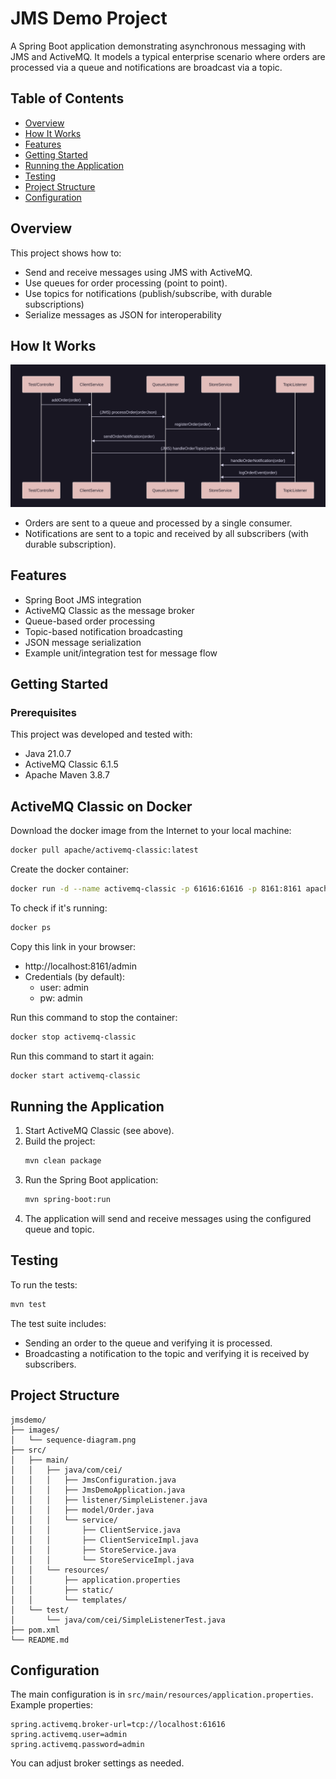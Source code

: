 # JMS Demo Project
A Spring Boot application demonstrating asynchronous messaging with JMS and ActiveMQ.
It models a typical enterprise scenario where orders are processed via a queue and notifications are broadcast via a topic.

## Table of Contents
- [Overview](#overview)
- [How It Works](#how-it-works)
- [Features](#features)
- [Getting Started](#getting-started)
- [Running the Application](#running-the-application)
- [Testing](#testing)
- [Project Structure](#project-structure)
- [Configuration](#configuration)

## Overview

This project shows how to:
- Send and receive messages using JMS with ActiveMQ.
- Use queues for order processing (point to point).
- Use topics for notifications (publish/subscribe, with durable subscriptions)
- Serialize messages as JSON for interoperability

## How It Works

![](images/sequence-diagram.png)

- Orders are sent to a queue and processed by a single consumer.
- Notifications are sent to a topic and received by all subscribers (with durable subscription).

## Features

- Spring Boot JMS integration
- ActiveMQ Classic as the message broker
- Queue-based order processing
- Topic-based notification broadcasting
- JSON message serialization
- Example unit/integration test for message flow

## Getting Started
### Prerequisites

This project was developed and tested with:

- Java 21.0.7
- ActiveMQ Classic 6.1.5
- Apache Maven 3.8.7

## ActiveMQ Classic on Docker

Download the docker image from the Internet to your local machine:

```bash
docker pull apache/activemq-classic:latest
```

Create the docker container:

```bash
docker run -d --name activemq-classic -p 61616:61616 -p 8161:8161 apache/activemq-classic:latest
```

To check if it's running:

```bash
docker ps
```

Copy this link in your browser:
- http://localhost:8161/admin
- Credentials (by default):
  - user: admin
  - pw:   admin

Run this command to stop the container:

```bash
docker stop activemq-classic
```

Run this command to start it again:

```bash
docker start activemq-classic
```

## Running the Application

1. Start ActiveMQ Classic (see above).
2. Build the project:
   ```bash
   mvn clean package
   ```
3. Run the Spring Boot application:
   ```bash
   mvn spring-boot:run
   ```
4. The application will send and receive messages using the configured queue and topic.

## Testing

To run the tests:

```bash
mvn test
```

The test suite includes:
- Sending an order to the queue and verifying it is processed.
- Broadcasting a notification to the topic and verifying it is received by subscribers.

## Project Structure

```
jmsdemo/
├── images/
│   └── sequence-diagram.png
├── src/
│   ├── main/
│   │   ├── java/com/cei/
│   │   │   ├── JmsConfiguration.java
│   │   │   ├── JmsDemoApplication.java
│   │   │   ├── listener/SimpleListener.java
│   │   │   ├── model/Order.java
│   │   │   └── service/
│   │   │       ├── ClientService.java
│   │   │       ├── ClientServiceImpl.java
│   │   │       ├── StoreService.java
│   │   │       └── StoreServiceImpl.java
│   │   └── resources/
│   │       ├── application.properties
│   │       ├── static/
│   │       └── templates/
│   └── test/
│       └── java/com/cei/SimpleListenerTest.java
├── pom.xml
└── README.md
```

## Configuration

The main configuration is in `src/main/resources/application.properties`. Example properties:

```
spring.activemq.broker-url=tcp://localhost:61616
spring.activemq.user=admin
spring.activemq.password=admin

```

You can adjust broker settings as needed.
